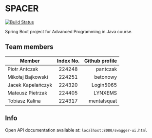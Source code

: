 # SPACER

[![Build Status](https://travis-ci.com/betonowy/spacer.svg?branch=master)](https://travis-ci.com/betonowy/spacer)

Spring Boot project for Advanced Programming in Java course.

## Team members

| Member        | Index No.     | Github profile  |
| ------------- |:-------------:| -----:|
| Piotr Antczak | 224248        | pantczak |
| Mikołaj Bajkowski     | 224251     |   betonowy |
| Jacek Kapelańczyk | 224320     |    Login5065 |
| Mateusz Pietrzak | 224405 |  LYNXEMS|
| Tobiasz Kalina| 224317| mentalsquat |

## Info

Open API documentation available at:
```localhost:8080/swagger-ui.html```
